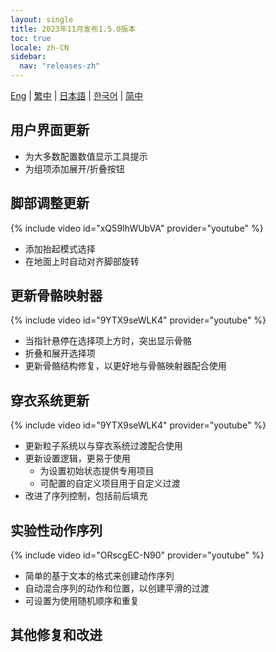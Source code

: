```yaml
---
layout: single
title: 2023年11月发布1.5.0版本
toc: true
locale: zh-CN
sidebar:
  nav: "releases-zh"
---
```

[Eng](/dancexr/releases/1.5.0) | [繁中](/tw/dancexr/releases/1.5.0) | [日本語](/jp/dancexr/releases/1.5.0) | [한국어](/kr/dancexr/releases/1.5.0) | [简中](/zh/dancexr/releases/1.5.0)

## 用户界面更新
* 为大多数配置数值显示工具提示
* 为组项添加展开/折叠按钮

## 脚部调整更新
{% include video id="xQ59IhWUbVA" provider="youtube" %}
* 添加抬起模式选择
* 在地面上时自动对齐脚部旋转

## 更新骨骼映射器
{% include video id="9YTX9seWLK4" provider="youtube" %}
* 当指针悬停在选择项上方时，突出显示骨骼
* 折叠和展开选择项
* 更新骨骼结构修复，以更好地与骨骼映射器配合使用

## 穿衣系统更新
{% include video id="9YTX9seWLK4" provider="youtube" %}
* 更新粒子系统以与穿衣系统过渡配合使用
* 更新设置逻辑，更易于使用
    * 为设置初始状态提供专用项目
    * 可配置的自定义项目用于自定义过渡
* 改进了序列控制，包括前后填充

## 实验性动作序列
{% include video id="ORscgEC-N90" provider="youtube" %}
* 简单的基于文本的格式来创建动作序列
* 自动混合序列的动作和位置，以创建平滑的过渡
* 可设置为使用随机顺序和重复

## 其他修复和改进